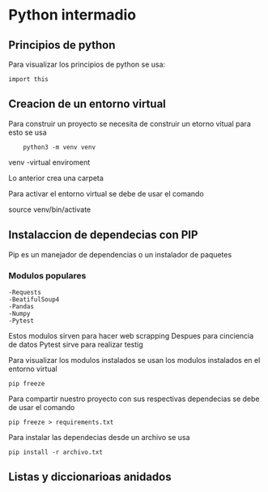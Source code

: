 # Python intermadio

## Principios de python

Para visualizar los principios de python se usa:

    import this

## Creacion de un entorno virtual

Para construir un proyecto se necesita de construir un etorno vitual para esto se usa

        python3 -m venv venv

venv    -virtual enviroment

Lo anterior crea una carpeta

Para activar el entorno virtual se debe de usar el comando

source venv/bin/activate

## Instalaccion de dependecias con PIP

Pip es un manejador de dependencias o un instalador de paquetes

### Modulos populares

    -Requests
    -BeatifulSoup4
    -Pandas
    -Numpy
    -Pytest

Estos modulos sirven para hacer web scrapping
Despues para cinciencia de datos
Pytest sirve para realizar testig

Para visualizar los modulos instalados se usan los modulos instalados en el entorno virtual

    pip freeze

Para compartir nuestro proyecto con sus respectivas dependecias se debe de usar el comando

    pip freeze > requirements.txt

Para instalar las dependecias desde un archivo se usa

    pip install -r archivo.txt

## Listas y diccionarioas anidados
